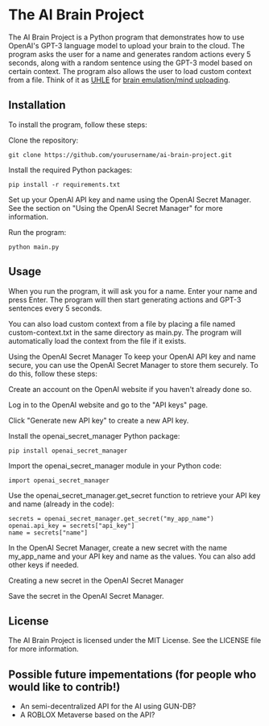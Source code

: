 # The AI Brain Project

The AI Brain Project is a Python program that demonstrates how to use OpenAI's GPT-3 language model to upload your brain to the cloud. The program asks the user for a name and generates random actions every 5 seconds, along with a random sentence using the GPT-3 model based on certain context. The program also allows the user to load custom context from a file. Think of it as [UHLE](https://en.wikipedia.org/wiki/UltraHLE) for [brain emulation/mind uploading](https://en.wikipedia.org/wiki/Mind_uploading).

## Installation

To install the program, follow these steps:

Clone the repository:

```
git clone https://github.com/yourusername/ai-brain-project.git
```

Install the required Python packages:

```
pip install -r requirements.txt
```

Set up your OpenAI API key and name using the OpenAI Secret Manager. See the section on "Using the OpenAI Secret Manager" for more information.

Run the program:

```
python main.py
```

## Usage

When you run the program, it will ask you for a name. Enter your name and press Enter. The program will then start generating actions and GPT-3 sentences every 5 seconds.

You can also load custom context from a file by placing a file named custom-context.txt in the same directory as main.py. The program will automatically load the context from the file if it exists.

Using the OpenAI Secret Manager
To keep your OpenAI API key and name secure, you can use the OpenAI Secret Manager to store them securely. To do this, follow these steps:

Create an account on the OpenAI website if you haven't already done so.

Log in to the OpenAI website and go to the "API keys" page.

Click "Generate new API key" to create a new API key.

Install the openai_secret_manager Python package:

```
pip install openai_secret_manager
```

Import the openai_secret_manager module in your Python code:

```
import openai_secret_manager
```

Use the openai_secret_manager.get_secret function to retrieve your API key and name (already in the code):

```
secrets = openai_secret_manager.get_secret("my_app_name")
openai.api_key = secrets["api_key"]
name = secrets["name"]
```

In the OpenAI Secret Manager, create a new secret with the name my_app_name and your API key and name as the values. You can also add other keys if needed.

Creating a new secret in the OpenAI Secret Manager

Save the secret in the OpenAI Secret Manager.

## License

The AI Brain Project is licensed under the MIT License. See the LICENSE file for more information.

## Possible future impementations (for people who would like to contrib!)

* An semi-decentralized API for the AI using GUN-DB?
* A ROBLOX Metaverse based on the API?
